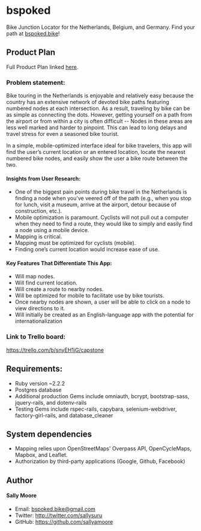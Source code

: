 # bspoked
Bike Junction Locator for the Netherlands, Belgium, and Germany.
Find your path at [bspoked.bike](https://www.bspoked.bike)!

## Product Plan
Full Product Plan linked [here](https://docs.google.com/document/d/1B4K3zuGGnTcj-IX8mHe3t_gWqpO8Ft8Caxwo9BZfpwQ/edit?usp=sharing).

### Problem statement:
Bike touring in the Netherlands is enjoyable and relatively easy because the country has an extensive network of devoted bike paths featuring numbered nodes at each intersection. As a result, traveling by bike can be as simple as connecting the dots. However, getting yourself on a path from the airport or from within a city is often difficult -- Nodes in these areas are less well marked and harder to pinpoint. This can lead to long delays and travel stress for even a seasoned bike tourist.

In a simple, mobile-optimized interface ideal for bike travelers, this app will find the user’s current location or an entered location, locate the nearest numbered bike nodes, and easily show the user a bike route between the two.


#### Insights from User Research:
- One of the biggest pain points during bike travel in the Netherlands is finding a node when you’ve veered off of the path (e.g., when you stop for lunch, visit a museum, arrive at the airport, detour because of construction, etc.).
- Mobile optimization is paramount. Cyclists will not pull out a computer when they need to find a route, they would like to simply and easily find a node using a mobile device.
- Mapping is critical.
- Mapping must be optimized for cyclists (mobile).
- Finding one’s current location would increase ease of use.

#### Key Features That Differentiate This App:
- Will map nodes.
- Will find current location.
- Will create a route to nearby nodes.
- Will be optimized for mobile to facilitate use by bike tourists.
- Once nearby nodes are shown, a user will be able to click on a node to view directions to it.
- Will initially be created as an English-language app with the potential for internationalization

### Link to Trello board:
https://trello.com/b/snyEH1jG/capstone

## Requirements:
* Ruby version ~2.2.2
* Postgres database
* Additional production Gems include omniauth, bcrypt, bootstrap-sass, jquery-rails, and dotenv-rails
* Testing Gems include rspec-rails, capybara, selenium-webdriver, factory-girl-rails, and database_cleaner  

## System dependencies
* Mapping relies upon OpenStreetMaps' Overpass API, OpenCycleMaps, Mapbox, and Leaflet.
* Authorization by third-party applications (Google, Github, Facebook)

## Author
#### Sally Moore
* Email: bspoked.bike@gmail.com
* Twitter: http://twitter.com/sallysuru
* GitHub: https://github.com/sallyamoore
